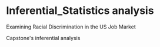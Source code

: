 # Inferential_Statistics analysis
Examining Racial Discrimination in the US Job Market

Capstone's inferential analysis
